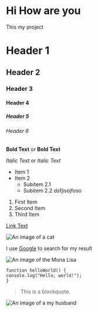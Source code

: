 # Hi How are you

This my project


# Header 1
## Header 2
### Header 3
#### Header 4
##### Header 5
###### Header 6


**Bold Text** or __Bold Text__

*Italic Text* or _Italic Text_


- Item 1
- Item 2
  - Subitem 2.1
  - Subitem 2.2 dsfjisojfoso


1. First Item
2. Second Item
3. Third Item

[Link Text](https://www.google.com)


![An image of a cat](https://i.pinimg.com/736x/0c/5e/a4/0c5ea451dda755d0fa4db0da50e35e17.jpg)

I use [Google](https://www.google.com.hk/webhp?hl=zh-CN&sourceid=cnhp&gws_rd=ssl) to search for my result

![An image of the Mona Lisa](readmeImages/Mona_Lisa_by_Leonardo_da_Vinci_500_x_700.jpg)


```
function helloWorld() {
console.log("Hello, world!");
}
```

> This is a blockquote.

![An image of a my husband](https://i.pinimg.com/736x/01/dd/b9/01ddb9a9e8a8069912d5ace626a84ef6.jpg)
